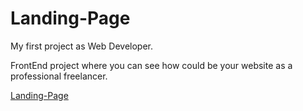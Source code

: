 # Landing-Page
My first project as Web Developer.

FrontEnd project where you can see how could be your website as a professional freelancer.

[Landing-Page](https://nrdevpy.github.io/Landing-Page/)
